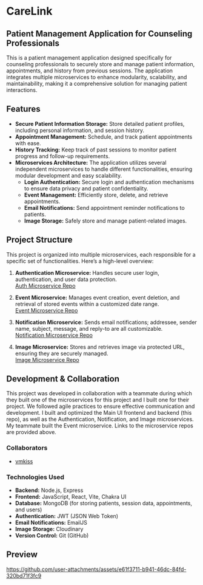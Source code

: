 # CareLink
## Patient Management Application for Counseling Professionals
This is a patient management application designed specifically for counseling professionals to securely store and manage patient information, appointments, and history from previous sessions. The application integrates multiple microservices to enhance modularity, scalability, and maintainability, making it a comprehensive solution for managing patient interactions.

## Features
- **Secure Patient Information Storage:** Store detailed patient profiles, including personal information, and session history.
- **Appointment Management:** Schedule, and track patient appointments with ease.
- **History Tracking:** Keep track of past sessions to monitor patient progress and follow-up requirements.
- **Microservices Architecture:** The application utilizes several independent microservices to handle different functionalities, ensuring modular development and easy scalability.
    * **Login Authentication:** Secure login and authentication mechanisms to ensure data privacy and patient confidentiality.  
    * **Event Management:** Efficiently store, delete, and retrieve appointments. 
    * **Email Notifications:** Send appointment reminder notifications to patients.  
    * **Image Storage:** Safely store and manage patient-related images.  

## Project Structure
This project is organized into multiple microservices, each responsible for a specific set of functionalities. Here’s a high-level overview:

1. **Authentication Microservice:** Handles secure user login, authentication, and user data protection.  
[Auth Microservice Repo](https://github.com/SandKat214/Auth_Microservice)

3. **Event Microservice:** Manages event creation, event deletion, and retrieval of stored events within a customized date range.  
[Event Microservice Repo](https://github.com/vmkiss/cs361-microservice-a)
   
5. **Notification Microservice:** Sends email notifications; addressee, sender name, subject, message, and reply-to are all customizable.  
[Notification Microservice Repo](https://github.com/SandKat214/Notification_Microservice)

7. **Image Microservice:** Stores and retrieves image via protected URL, ensuring they are securely managed.  
[Image Microservice Repo](https://github.com/SandKat214/Image_Microservice)

## Development & Collaboration
This project was developed in collaboration with a teammate during which they built one of the microservices for this project and I built one for their project. We followed agile practices to ensure effective communication and development. I built and optimized the Main UI frontend and backend (this repo), as well as the Authentication, Notification, and Image microservices. My teammate built the Event microservice. Links to the microservice repos are provided above.

### Collaborators
- [vmkiss](https://github.com/vmkiss)

### Technologies Used
- **Backend:** Node.js, Express
- **Frontend:** JavaScript, React, Vite, Chakra UI
- **Database:** MongoDB (for storing patients, session data, appointments, and users)
- **Authentication:** JWT (JSON Web Token)
- **Email Notifications:** EmailJS
- **Image Storage:** Cloudinary
- **Version Control:** Git (GitHub)


## Preview
https://github.com/user-attachments/assets/e61f3711-b941-46dc-84fd-320bd71f3fc9

